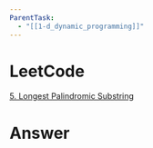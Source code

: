 ```yaml
---
ParentTask:
  - "[[1-d_dynamic_programming]]"
---
```


# LeetCode
[5. Longest Palindromic Substring](https://leetcode.com/problems/longest-palindromic-substring/)

# Answer
```Cpp
``` 
